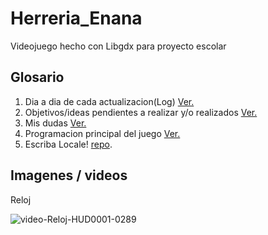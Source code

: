 # Herreria_Enana
Videojuego hecho con Libgdx para proyecto escolar

## Glosario

1. Dia a dia de cada actualizacion(Log) [Ver.](https://github.com/Momosan09/Herreria_Enana/blob/main/Log.md)
2. Objetivos/ideas pendientes a realizar y/o realizados [Ver.](https://github.com/Momosan09/Herreria_Enana/blob/main/Pendiente.md)
3. Mis dudas [Ver.](https://github.com/Momosan09/Herreria_Enana/blob/main/dudas.md)
4. Programacion principal del juego [Ver.](https://github.com/Momosan09/Herreria_Enana/tree/main/core/src/com/mygdx)
5. Escriba Locale! [repo](https://github.com/Momosan09/Escriba-Locale).

## Imagenes / videos

Reloj

![video-Reloj-HUD0001-0289](https://github.com/user-attachments/assets/b6c9eefe-5f2a-4400-9bd9-c9bbe6a83e05)


